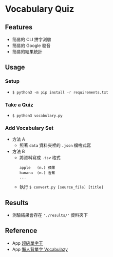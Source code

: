 # Vocabulary Quiz

## Features
+ 簡易的 CLI 拼字測驗
+ 簡易的 Google 發音
+ 簡易的結果統計

## Usage

### Setup
+ `$ python3 -m pip install -r requirements.txt`

### Take a Quiz
+ `$ python3 vocabulary.py`

### Add Vocabulary Set
+ 方法 A
  + 照著 `data` 資料夾裡的 `.json` 檔格式寫
+ 方法 B
  + 將資料寫成 `.tsv` 格式
    ```tsv
    apple	(n.) 蘋果
	banana	(n.) 香蕉
	...
	```
  + 執行 `$ convert.py [source_file] [title]`

## Results
+ 測驗結果會存在 `'./results/'` 資料夾下

## Reference
+ App [超級單字王](https://superwordking.wixsite.com/home)
+ App [懶人背單字 Vocabulazy](https://tinyurl.com/y62tatol)